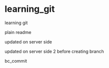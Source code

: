 learning_git
============

learning git

plain readme

updated on server side

updated on server side 2
before creating branch

bc_commit
